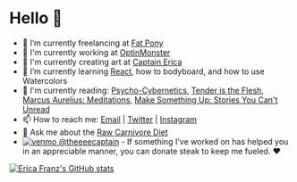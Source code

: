 # Hello 👋

<!--
**ericakfranz/ericakfranz** is a ✨ _special_ ✨ repository because its `README.md` (this file) appears on your GitHub profile.
-->

- 🤖 I’m currently freelancing at [Fat Pony](https://fatpony.me)
- 💬 I'm currently working at [OptinMonster](https://optinmonster.com)
- 🎨 I'm currently creating art at [Captain Erica](https://shop.captainerica.com)
- 🌱 I’m currently learning [React](https://reactjs.org/), how to bodyboard, and how to use Watercolors
- 📖 I'm currently reading: [Psycho-Cybernetics](https://amzn.to/3c8zPGG), [Tender is the Flesh](https://amzn.to/3cdNPyL), [Marcus Aurelius: Meditations](https://amzn.to/3c9iMUR), [Make Something Up: Stories You Can't Unread](https://amzn.to/3pwelqe)
- 📫 How to reach me: [Email](https://captainerica.com/contact) | [Twitter](https://twitter.com/theeeecaptain) | [Instagram](https://instagram.com/theeeecaptain)
- 🥩 Ask me about the [Raw Carnivore Diet](https://captainerica.com/youtube)
- [![venmo @theeeecaptain](https://github.com/ericakfranz/ericakfranz/bmas-button.png)](https://account.venmo.com/u/TheeeeCaptain) - If something I've worked on has helped you in an appreciable manner, you can donate steak to keep me fueled. :heart:

[![Erica Franz's GitHub stats](https://github-readme-stats.vercel.app/api?username=ericakfranz)](https://github.com/ericakfranz/github-readme-stats)
